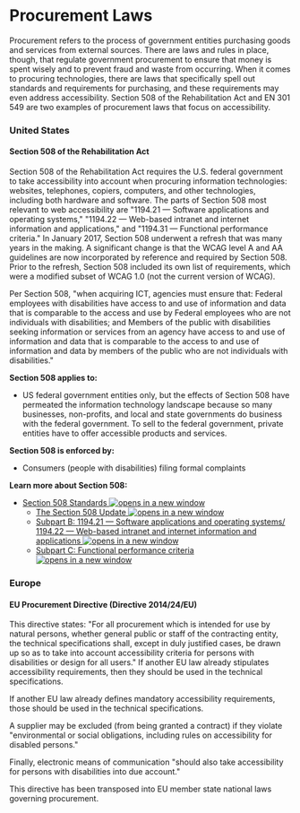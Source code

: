 # Procurement Laws

Procurement refers to the process of government entities purchasing goods and services from external sources. There are laws and rules in place, though, that regulate government procurement to ensure that money is spent wisely and to prevent fraud and waste from occurring. When it comes to procuring technologies, there are laws that specifically spell out standards and requirements for purchasing, and these requirements may even address accessibility. Section 508 of the Rehabilitation Act and EN 301 549 are two examples of procurement laws that focus on accessibility.

### United States

#### Section 508 of the Rehabilitation Act

Section 508 of the Rehabilitation Act requires the U.S. federal government to take accessibility into account when procuring information technologies: websites, telephones, copiers, computers, and other technologies, including both hardware and software. The parts of Section 508 most relevant to web accessibility are "1194.21 — Software applications and operating systems," "1194.22 — Web-based intranet and internet information and applications," and "1194.31 — Functional performance criteria." In January 2017, Section 508 underwent a refresh that was many years in the making. A significant change is that the WCAG level A and AA guidelines are now incorporated by reference and required by Section 508. Prior to the refresh, Section 508 included its own list of requirements, which were a modified subset of WCAG 1.0 (not the current version of WCAG).

Per Section 508, "when acquiring ICT, agencies must ensure that: Federal employees with disabilities have access to and use of information and data that is comparable to the access and use by Federal employees who are not individuals with disabilities; and Members of the public with disabilities seeking information or services from an agency have access to and use of information and data that is comparable to the access to and use of information and data by members of the public who are not individuals with disabilities."

**Section 508 applies to:**

* US federal government entities only, but the effects of Section 508 have permeated the information technology landscape because so many businesses, non-profits, and local and state governments do business with the federal government. To sell to the federal government, private entities have to offer accessible products and services.

**Section 508 is enforced by:**

* Consumers (people with disabilities) filing formal complaints

**Learn more about Section 508:**

* [Section 508 Standards ![opens in a new window](https://dequeuniversity.com/assets/images/template/courses2014/new-window.png)](https://www.section508.gov/)
  * [The Section 508 Update ![opens in a new window](https://dequeuniversity.com/assets/images/template/courses2014/new-window.png)](https://www.section508.gov/blog/accessibility-news-the-section-508-Update)
  * [Subpart B: 1194.21 — Software applications and operating systems/ 1194.22 — Web-based intranet and internet information and applications ![opens in a new window](https://dequeuniversity.com/assets/images/template/courses2014/new-window.png)](https://www.access-board.gov/ict/#d21)
  * [Subpart C: Functional performance criteria ![opens in a new window](https://dequeuniversity.com/assets/images/template/courses2014/new-window.png)](https://www.access-board.gov/ict/#subpart_c)

### Europe

#### EU Procurement Directive (Directive 2014/24/EU)

This directive states: "For all procurement which is intended for use by natural persons, whether general public or staff of the contracting entity, the technical specifications shall, except in duly justified cases, be drawn up so as to take into account accessibility criteria for persons with disabilities or design for all users." If another EU law already stipulates accessibility requirements, then they should be used in the technical specifications.

If another EU law already defines mandatory accessibility requirements, those should be used in the technical specifications.

A supplier may be excluded (from being granted a contract) if they violate "environmental or social obligations, including rules on accessibility for disabled persons."

Finally, electronic means of communication "should also take accessibility for persons with disabilities into due account."

This directive has been transposed into EU member state national laws governing procurement.
